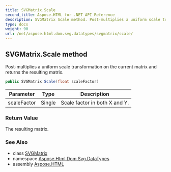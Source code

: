 ```yaml
---
title: SVGMatrix.Scale
second_title: Aspose.HTML for .NET API Reference
description: SVGMatrix Scale method. Post-multiplies a uniform scale transformation on the current matrix and returns the resulting matrix
type: docs
weight: 90
url: /net/aspose.html.dom.svg.datatypes/svgmatrix/scale/
---
```

## SVGMatrix.Scale method

Post-multiplies a uniform scale transformation on the current matrix and returns the resulting matrix.

```csharp
public SVGMatrix Scale(float scaleFactor)
```

| Parameter | Type | Description |
| --- | --- | --- |
| scaleFactor | Single | Scale factor in both X and Y. |

### Return Value

The resulting matrix.

### See Also

* class [SVGMatrix](../)
* namespace [Aspose.Html.Dom.Svg.DataTypes](../../../aspose.html.dom.svg.datatypes/)
* assembly [Aspose.HTML](../../../)
